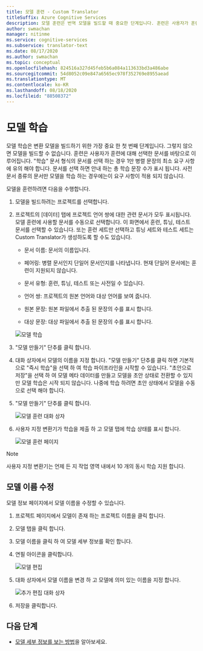 ```yaml
---
title: 모델 훈련 - Custom Translator
titleSuffix: Azure Cognitive Services
description: 모델 훈련은 번역 모델을 빌드할 때 중요한 단계입니다. 훈련은 사용자가 훈련에 대해 선택한 문서를 바탕으로 이루어집니다.
author: swmachan
manager: nitinme
ms.service: cognitive-services
ms.subservice: translator-text
ms.date: 08/17/2020
ms.author: swmachan
ms.topic: conceptual
ms.openlocfilehash: 824516a327d45feb5b6a084a113633bd3a486abe
ms.sourcegitcommit: 54d8052c09e847a6565ec978f352769e8955aead
ms.translationtype: MT
ms.contentlocale: ko-KR
ms.lasthandoff: 08/18/2020
ms.locfileid: "88508372"
---
```

# <a name="train-a-model"></a>모델 학습

모델 학습은 변환 모델을 빌드하기 위한 가장 중요 한 첫 번째 단계입니다. 그렇지 않으면 모델을 빌드할 수 없습니다. 훈련은 사용자가 훈련에 대해 선택한 문서를 바탕으로 이루어집니다. "학습" 문서 형식의 문서를 선택 하는 경우 1만 병렬 문장의 최소 요구 사항에 유의 해야 합니다. 문서를 선택 하면 안내 하는 총 학습 문장 수가 표시 됩니다. 사전 문서 종류의 문서만 모델을 학습 하는 경우에는이 요구 사항이 적용 되지 않습니다.

모델을 훈련하려면 다음을 수행합니다.

1. 모델을 빌드하려는 프로젝트를 선택합니다.

2. 프로젝트의 [데이터] 탭에 프로젝트 언어 쌍에 대한 관련 문서가 모두 표시됩니다. 모델 훈련에 사용할 문서를 수동으로 선택합니다. 이 화면에서 훈련, 튜닝, 테스트 문서를 선택할 수 있습니다. 또는 훈련 세트만 선택하고 튜닝 세트와 테스트 세트는 Custom Translator가 생성하도록 할 수도 있습니다.

    - 문서 이름: 문서의 이름입니다.

    - 페어링: 병렬 문서인지 단일어 문서인지를 나타냅니다. 현재 단일어 문서에는 훈련이 지원되지 않습니다.

    - 문서 유형: 훈련, 튜닝, 테스트 또는 사전일 수 있습니다.

    - 언어 쌍: 프로젝트의 원본 언어와 대상 언어를 보여 줍니다.

    - 원본 문장: 원본 파일에서 추출 된 문장의 수를 표시 합니다.

    - 대상 문장: 대상 파일에서 추출 된 문장의 수를 표시 합니다.

    ![모델 학습](media/how-to/how-to-train-model.png)

3. "모델 만들기" 단추를 클릭 합니다.

4. 대화 상자에서 모델의 이름을 지정 합니다. "모델 만들기" 단추를 클릭 하면 기본적으로 "즉시 학습"을 선택 하 여 학습 파이프라인을 시작할 수 있습니다. "초안으로 저장"을 선택 하 여 모델 메타 데이터를 만들고 모델을 초안 상태로 전환할 수 있지만 모델 학습은 시작 되지 않습니다. 나중에 학습 하려면 초안 상태에서 모델을 수동으로 선택 해야 합니다.

5. "모델 만들기" 단추를 클릭 합니다.

    ![모델 훈련 대화 상자](media/how-to/how-to-train-model-2.png)

6. 사용자 지정 변환기가 학습을 제출 하 고 모델 탭에 학습 상태를 표시 합니다.

    ![모델 훈련 페이지](media/how-to/how-to-train-model-3.png)

>[!Note]
>사용자 지정 변환기는 언제 든 지 작업 영역 내에서 10 개의 동시 학습 지원 합니다.

## <a name="modify-a-model-name"></a>모델 이름 수정

모델 정보 페이지에서 모델 이름을 수정할 수 있습니다.

1. 프로젝트 페이지에서 모델이 존재 하는 프로젝트 이름을 클릭 합니다.
2. 모델 탭을 클릭 합니다.
3. 모델 이름을 클릭 하 여 모델 세부 정보를 확인 합니다.
4. 연필 아이콘을 클릭합니다.

    ![모델 편집](media/how-to/how-to-edit-model.png)

5. 대화 상자에서 모델 이름을 변경 하 고 모델에 의미 있는 이름을 지정 합니다.

    ![추가 편집 대화 상자](media/how-to/how-to-edit-model-dialog.png)

6. 저장을 클릭합니다.

## <a name="next-steps"></a>다음 단계

- [모델 세부 정보를 보는 방법](how-to-view-model-details.md)을 알아보세요.
